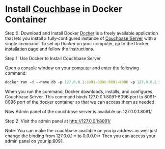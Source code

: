 # Install [Couchbase](https://www.couchbase.com/) in Docker Container

Step 0: Download and Install Docker
[Docker](https://www.docker.com) is a freely available application that lets you install a fully-configured instance of [Couchbase  Server](https://www.couchbase.com/) with a single command. To set up Docker on your computer, go to the Docker [installation page](https://www.docker.com/get-docker) and follow the instructions.

Step 1: Use Docker to Install Couchbase Server

Open a console window on your computer and enter the following command:

```clojure
docker run -d --name db -p 127.0.0.1:8091-8096:8091-8096 -p 127.0.0.1:11210-11211:11210-11211 couchbase
```

When you run the command, Docker downloads, installs, and configures Couchbase Server. This command binds 127.0.0.1:8091-8096 port to 8091-8096 port of the docker container so that we can access them as needed.

Now Admin panel of the couchbase server is available on 127.0.0.1:8091/

Step 2: Visit the admin panel at http://127.0.0.1:8091/

Note: You can make the couchbase available on you ip address as well just change the binding from 127.0.0.1:* to 0.0.0.0:* Then you can access your admin panel on your ip:8091.
